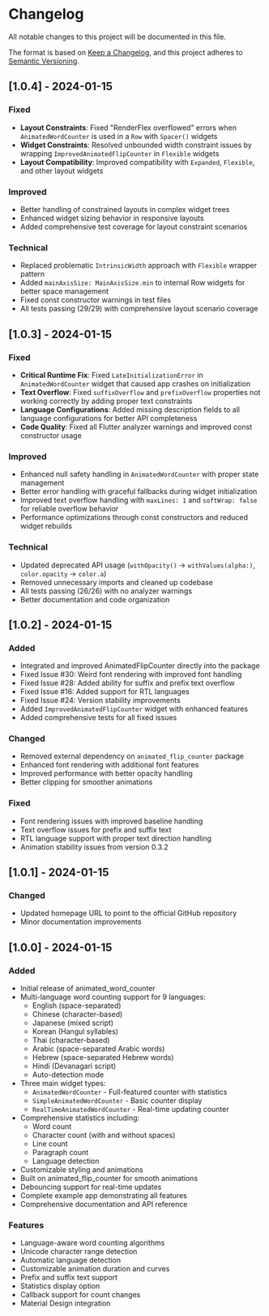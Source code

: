 # Changelog

All notable changes to this project will be documented in this file.

The format is based on [Keep a Changelog](https://keepachangelog.com/en/1.0.0/),
and this project adheres to [Semantic Versioning](https://semver.org/spec/v2.0.0.html).

## [1.0.4] - 2024-01-15

### Fixed

- **Layout Constraints**: Fixed "RenderFlex overflowed" errors when `AnimatedWordCounter` is used in a `Row` with `Spacer()` widgets
- **Widget Constraints**: Resolved unbounded width constraint issues by wrapping `ImprovedAnimatedFlipCounter` in `Flexible` widgets
- **Layout Compatibility**: Improved compatibility with `Expanded`, `Flexible`, and other layout widgets

### Improved

- Better handling of constrained layouts in complex widget trees
- Enhanced widget sizing behavior in responsive layouts
- Added comprehensive test coverage for layout constraint scenarios

### Technical

- Replaced problematic `IntrinsicWidth` approach with `Flexible` wrapper pattern
- Added `mainAxisSize: MainAxisSize.min` to internal Row widgets for better space management
- Fixed const constructor warnings in test files
- All tests passing (29/29) with comprehensive layout scenario coverage

## [1.0.3] - 2024-01-15

### Fixed

- **Critical Runtime Fix**: Fixed `LateInitializationError` in `AnimatedWordCounter` widget that caused app crashes on initialization
- **Text Overflow**: Fixed `suffixOverflow` and `prefixOverflow` properties not working correctly by adding proper text constraints
- **Language Configurations**: Added missing description fields to all language configurations for better API completeness
- **Code Quality**: Fixed all Flutter analyzer warnings and improved const constructor usage

### Improved

- Enhanced null safety handling in `AnimatedWordCounter` with proper state management
- Better error handling with graceful fallbacks during widget initialization
- Improved text overflow handling with `maxLines: 1` and `softWrap: false` for reliable overflow behavior
- Performance optimizations through const constructors and reduced widget rebuilds

### Technical

- Updated deprecated API usage (`withOpacity()` → `withValues(alpha:)`, `color.opacity` → `color.a`)
- Removed unnecessary imports and cleaned up codebase
- All tests passing (26/26) with no analyzer warnings
- Better documentation and code organization

## [1.0.2] - 2024-01-15

### Added

- Integrated and improved AnimatedFlipCounter directly into the package
- Fixed Issue #30: Weird font rendering with improved font handling
- Fixed Issue #28: Added ability for suffix and prefix text overflow
- Fixed Issue #16: Added support for RTL languages
- Fixed Issue #24: Version stability improvements
- Added `ImprovedAnimatedFlipCounter` widget with enhanced features
- Added comprehensive tests for all fixed issues

### Changed

- Removed external dependency on `animated_flip_counter` package
- Enhanced font rendering with additional font features
- Improved performance with better opacity handling
- Better clipping for smoother animations

### Fixed

- Font rendering issues with improved baseline handling
- Text overflow issues for prefix and suffix text
- RTL language support with proper text direction handling
- Animation stability issues from version 0.3.2

## [1.0.1] - 2024-01-15

### Changed

- Updated homepage URL to point to the official GitHub repository
- Minor documentation improvements

## [1.0.0] - 2024-01-15

### Added

- Initial release of animated_word_counter
- Multi-language word counting support for 9 languages:
  - English (space-separated)
  - Chinese (character-based)
  - Japanese (mixed script)
  - Korean (Hangul syllables)
  - Thai (character-based)
  - Arabic (space-separated Arabic words)
  - Hebrew (space-separated Hebrew words)
  - Hindi (Devanagari script)
  - Auto-detection mode
- Three main widget types:
  - `AnimatedWordCounter` - Full-featured counter with statistics
  - `SimpleAnimatedWordCounter` - Basic counter display
  - `RealTimeAnimatedWordCounter` - Real-time updating counter
- Comprehensive statistics including:
  - Word count
  - Character count (with and without spaces)
  - Line count
  - Paragraph count
  - Language detection
- Customizable styling and animations
- Built on animated_flip_counter for smooth animations
- Debouncing support for real-time updates
- Complete example app demonstrating all features
- Comprehensive documentation and API reference

### Features

- Language-aware word counting algorithms
- Unicode character range detection
- Automatic language detection
- Customizable animation duration and curves
- Prefix and suffix text support
- Statistics display option
- Callback support for count changes
- Material Design integration
